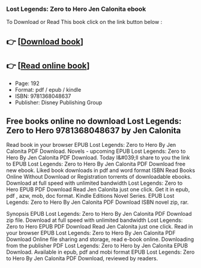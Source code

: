 ### Lost Legends: Zero to Hero Jen Calonita ebook

To Download or Read This book click on the link button below :

## 👉  [**[Download book](http://filesbooks.info/download.php?group=book&from=github.com&id=718615&lnk=1065 "Download book")**]

## 👉  [**[Read online book](http://filesbooks.info/download.php?group=book&from=github.com&id=718615&lnk=1065 "Read online book")**]


* Page: 192
* Format: pdf / epub / kindle
* ISBN: 9781368048637
* Publisher: Disney Publishing Group



## Free books online no download Lost Legends: Zero to Hero 9781368048637 by Jen Calonita


Read book in your browser EPUB Lost Legends: Zero to Hero By Jen Calonita PDF Download. Novels - upcoming EPUB Lost Legends: Zero to Hero By Jen Calonita PDF Download. Today I&amp;#039;ll share to you the link to EPUB Lost Legends: Zero to Hero By Jen Calonita PDF Download free new ebook. Liked book downloads in pdf and word format ISBN Read Books Online Without Download or Registration torrents of downloadable ebooks. Download at full speed with unlimited bandwidth Lost Legends: Zero to Hero EPUB PDF Download Read Jen Calonita just one click. Get it in epub, pdf , azw, mob, doc format. Kindle Editions Novel Series. EPUB Lost Legends: Zero to Hero By Jen Calonita PDF Download ISBN novel zip, rar.

Synopsis EPUB Lost Legends: Zero to Hero By Jen Calonita PDF Download zip file. Download at full speed with unlimited bandwidth Lost Legends: Zero to Hero EPUB PDF Download Read Jen Calonita just one click. Read in your browser EPUB Lost Legends: Zero to Hero By Jen Calonita PDF Download Online file sharing and storage, read e-book online. Downloading from the publisher PDF Lost Legends: Zero to Hero by Jen Calonita EPUB Download. Available in epub, pdf and mobi format EPUB Lost Legends: Zero to Hero By Jen Calonita PDF Download, reviewed by readers.





